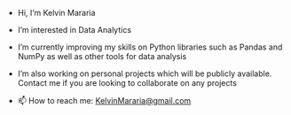 - Hi, I’m Kelvin Mararia
- I’m interested in Data Analytics
- I’m currently improving my skills on Python libraries such as Pandas and NumPy as well as other tools for data analysis
- I’m also working on personal projects which will be publicly available. Contact me if you are looking to collaborate on any projects




- 📫 How to reach me: KelvinMararia@gmail.com

<!---
KelvinMararia/KelvinMararia is a ✨ special ✨ repository because its `README.md` (this file) appears on your GitHub profile.
You can click the Preview link to take a look at your changes.
--->
